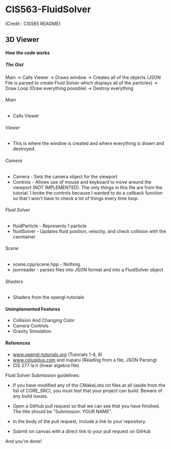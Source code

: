 # CIS563-FluidSolver
(Credit : CIS565 README)


## 3D Viewer

#### How the code works
##### The Gist
Main -> Calls Viewer -> Draws window -> Creates all of the objects (JSON File is parsed to create Fluid Solver which displays all of the particles) -> Draw Loop (Draw everything possible) -> Destroy everything

###### Main
- Calls Viewer
###### Viewer
- This is where the window is created and where everything is drawn and destroyed.
###### Camera
- Camera - Sets the camera object for the viewport
- Controls - Allows use of mouse and keyboard to move around the viewport (NOT IMPLEMENTED). The only things in this file are from the tutorial. I broke the controls because I wanted to do a callback function so that I won't have to check a lot of things every time loop.
###### Fluid Solver
- fluidParticle - Represents 1 particle
- fluidSolver - Updates fluid position, velocity, and check collision with the caontainer
###### Scene
- scene.cpp/scene.hpp - Nothing.
- jsonreader - parses files into JSON format and into a FluidSolver object
###### Shaders
- Shaders from the opengl-tutorials

#### Unimplemented Features
- Collision And Changing Color
- Camera Controls
- Gravity Simulation

#### References
- www.opengl-tutorials.org (Tutorials 1-4, 6)
- www.cplusplus.com and nuparu (Reading from a file, JSON Parsing)
- CIS 277 la.h (linear algebra file)

Fluid Solver Submission guidelines:


- If you have modified any of the CMakeLists.txt files at all (aside from the list of CORE_SRC), you must test that your project can build. Beware of any build issues.

- Open a GitHub pull request so that we can see that you have finished. The title should be "Submission: YOUR NAME".

- In the body of the pull request, include a link to your repository.

- Submit on canvas with a direct link to your pull request on GitHub


And you're done!